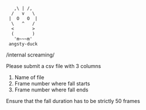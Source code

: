        ,\ | /,
      /   v   \
     |  O   O  |
      \   ^   /
      <       >
      (       )
       'm~~~m'
     angsty-duck
 /internal screaming/ 


Please submit a csv file with 3 columns
1. Name of file
2. Frame number where fall starts
3. Frame number where fall ends

Ensure that the fall duration has to be strictly 50 frames

